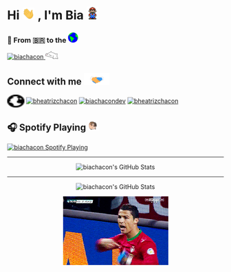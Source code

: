 # Hi <img src="assets/hi.gif" width="29px"> , I'm Bia <img src="assets/mario.gif" width="29px">

### 📍 From 🇧🇷 to the <img src="assets/earth.gif" width="24px">

<p>
    <a href="https://github.com/antonkomarev/github-profile-views-counter">
        <img src="https://komarev.com/ghpvc/?username=biachacon&label=Views&color=blueviolet&style=flat" alt="biachacon" >
    </a>
    <img src="assets/bongocat.gif" width="29px">
</p>


## Connect with me <img src="assets/connect.gif" width="60px">

<p align="left">
<a href="https://www.biachacon.wtf/" target="_blank"><img align="center" src="https://raw.githubusercontent.com/iconic/open-iconic/master/svg/globe.svg" alt="website" height="30" width="40" /></a>
<a href="https://www.linkedin.com/in/bheatrizchacon/" target="_blank"><img align="center" src="https://cdn.jsdelivr.net/npm/simple-icons@3.0.1/icons/linkedin.svg" alt="bheatrizchacon" height="30" width="40" /></a>
<a href="https://twitter.com/biachacondev" target="_blank"><img align="center" src="https://cdn.jsdelivr.net/npm/simple-icons@3.0.1/icons/twitter.svg" alt="biachacondev" height="30" width="40" /></a>
<a href="https://www.instagram.com/bheatrizchacon/" target="_blank"><img align="center" src="https://cdn.jsdelivr.net/npm/simple-icons@3.0.1/icons/instagram.svg" alt="bheatrizchacon" height="30" width="40" /></a>
</p>

## 🎧 Spotify Playing <img src="assets/pug_dance.gif" width="25px">

[<img src="https://novatorem.biachacon.vercel.app/api/spotify" alt="biachacon Spotify Playing" width="350" />](https://open.spotify.com/user/e8e7faad203b432e84a9b3ac66e612f4)

---

<p align="center">
<img alt="biachacon's GitHub Stats" src="https://github-readme-stats-git-master-biachacon.vercel.app/api?username=biachacon&show_icons=true&hide_border=true&theme=buefy" />
</p>

---

<p align="center">
<img alt="biachacon's GitHub Stats" src="https://github-readme-stats-git-master-biachacon.vercel.app/api/top-langs/?username=biachacon&layout=compact&theme=buefy" />
</p>

<p align="center">
<img alt="cr7" src="assets/cr7.gif" />
</p>

<!-- <p align="center">
⭐ From <a href="https://github.com/BiaChacon" target="_blank">@BiaChacon</a>
</p> -->
